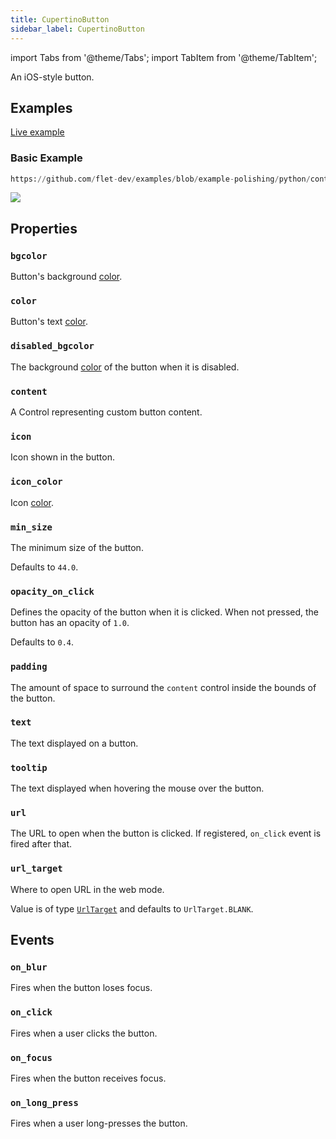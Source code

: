 ```yaml
---
title: CupertinoButton
sidebar_label: CupertinoButton
---
```


import Tabs from '@theme/Tabs';
import TabItem from '@theme/TabItem';

An iOS-style button.

## Examples

[Live example](https://flet-controls-gallery.fly.dev/buttons/cupertinobutton)

### Basic Example


```python reference
https://github.com/flet-dev/examples/blob/example-polishing/python/controls/cupertino/cupertino-buttons/cupertino-button-example.py
```


<img src="/img/docs/controls/cupertino-button/cupertino-buttons.png" className="screenshot-20" />

## Properties

### `bgcolor`

Button's background [color](/docs/reference/colors).

### `color`

Button's text [color](/docs/reference/colors).

### `disabled_bgcolor`

The background [color](/docs/reference/colors) of the button when it is disabled.

### `content`

A Control representing custom button content.

### `icon`

Icon shown in the button.

### `icon_color`

Icon [color](/docs/reference/colors).

### `min_size`

The minimum size of the button.

Defaults to `44.0`.

### `opacity_on_click`

Defines the opacity of the button when it is clicked. When not pressed, the button has an opacity of `1.0`.

Defaults to `0.4`.

### `padding`

The amount of space to surround the `content` control inside the bounds of the button.

### `text`

The text displayed on a button.

### `tooltip`

The text displayed when hovering the mouse over the button.

### `url`

The URL to open when the button is clicked. If registered, `on_click` event is fired after that.

### `url_target`

Where to open URL in the web mode.

Value is of type [`UrlTarget`](/docs/reference/types/urltarget) and defaults to `UrlTarget.BLANK`.

## Events

### `on_blur`

Fires when the button loses focus.

### `on_click`

Fires when a user clicks the button.

### `on_focus`

Fires when the button receives focus.

### `on_long_press`

Fires when a user long-presses the button.
